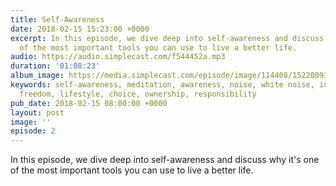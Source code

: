```yaml
---
title: Self-Awareness
date: 2018-02-15 15:23:00 +0000
excerpt: In this episode, we dive deep into self-awareness and discuss why it's one
  of the most important tools you can use to live a better life.
audio: https://audio.simplecast.com/f544452a.mp3
duration: '01:08:23'
album_image: https://media.simplecast.com/episode/image/114408/1522809193-artwork.jpg
keywords: self-awareness, meditation, awareness, noise, white noise, independent work,
  freedom, lifestyle, choice, ownership, responsibility
pub_date: 2018-02-15 08:00:00 +0000
layout: post
image: ''
episode: 2
---
```


In this episode, we dive deep into self-awareness and discuss why it's one of the most important tools you can use to live a better life.
